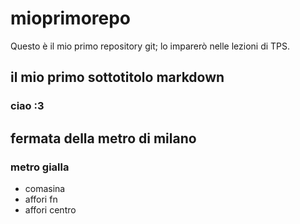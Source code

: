 # mioprimorepo
Questo è il mio primo repository git; lo imparerò nelle lezioni di TPS.
## il mio primo sottotitolo markdown
### ciao :3
## fermata della metro di milano
### metro gialla
- comasina
- affori fn
- affori centro